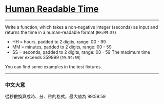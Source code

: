 # [Human Readable Time](https://www.codewars.com/kata/52685f7382004e774f0001f7)

---

Write a function, which takes a non-negative integer (seconds) as input and returns the time in a human-readable format (`HH:MM:SS`)

- HH = hours, padded to 2 digits, range: 00 - 99
- MM = minutes, padded to 2 digits, range: 00 - 59
- SS = seconds, padded to 2 digits, range: 00 - 59
The maximum time never exceeds 359999 (`99:59:59`)

You can find some examples in the test fixtures.

---

### 中文大意

從秒數換算成時、分、秒的格式，最大值為 99:59:59
